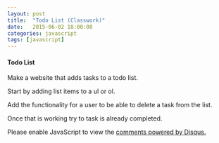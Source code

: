 ```yaml
---
layout: post
title:  "Todo List (Classwork)"
date:   2015-06-02 18:00:00
categories: javascript
tags: [javascript]
---
```



<h4>Todo List</h4>
<p>Make a website that adds tasks to a todo list.</p>
<p>Start by adding list items to a ul or ol.</p>
<p>Add the functionality for a user to be able to delete a task from the list.</p>
<p>Once that is working try to task is already completed.</p>
  

<div id="disqus_thread"></div>
<script type="text/javascript">
    /* * * CONFIGURATION VARIABLES * * */
    var disqus_shortname = 'devschool';

    /* * * DON'T EDIT BELOW THIS LINE * * */
    (function() {
        var dsq = document.createElement('script'); dsq.type = 'text/javascript'; dsq.async = true;
        dsq.src = '//' + disqus_shortname + '.disqus.com/embed.js';
        (document.getElementsByTagName('head')[0] || document.getElementsByTagName('body')[0]).appendChild(dsq);
    })();
</script>
<noscript>Please enable JavaScript to view the <a href="https://disqus.com/?ref_noscript" rel="nofollow">comments powered by Disqus.</a></noscript>